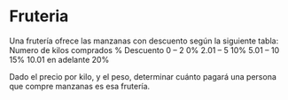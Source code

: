 # Fruteria
Una frutería ofrece las manzanas con descuento según la siguiente tabla: 
 Numero de kilos comprados   % Descuento
    0 – 2                            0%
    2.01 – 5                        10%
    5.01 – 10                       15%
    10.01 en adelante               20%
 
 Dado el precio por kilo, y el peso, determinar cuánto pagará una persona que compre manzanas es esa frutería. 
